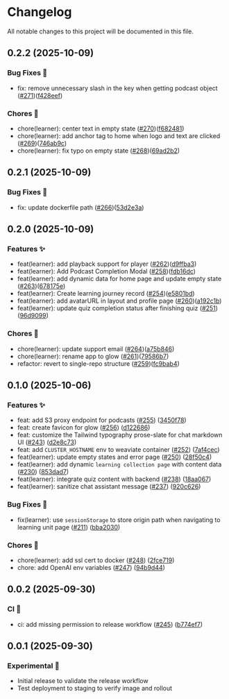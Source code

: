 # Changelog

All notable changes to this project will be documented in this file.

## 0.2.2 (2025-10-09)

### Bug Fixes 🐛

- fix: remove unnecessary slash in the key when getting podcast object ([#271](https://github.com/String-sg/onward/pull/271))([f428eef](https://github.com/String-sg/onward/commit/f428eeff))

### Chores 🧹

- chore(learner): center text in empty state ([#270](https://github.com/String-sg/onward/pull/270))([f682481](https://github.com/String-sg/onward/commit/f682481))
- chore(learner): add anchor tag to home when logo and text are clicked ([#269](https://github.com/String-sg/onward/pull/269))([746ab9c](https://github.com/String-sg/onward/commit/746ab9c))
- chore(learner): fix typo on empty state ([#268](https://github.com/String-sg/onward/pull/268))([69ad2b2](https://github.com/String-sg/onward/commit/69ad2b2))

## 0.2.1 (2025-10-09)

### Bug Fixes 🐛

- fix: update dockerfile path ([#266](https://github.com/String-sg/onward/pull/266))([53d2e3a](https://github.com/String-sg/onward/commit/53d2e3a554aaeac0c0ae7c9d6a495346c8838c7f))

## 0.2.0 (2025-10-09)

### Features ✨

- feat(learner): add playback support for player ([#262](https://github.com/String-sg/onward/pull/262))([d9ffba3](https://github.com/String-sg/onward/commit/d9ffba30f22ae2ffb7ce4b25f10f649c041ae9c7))
- feat(learner): Add Podcast Completion Modal ([#258](https://github.com/String-sg/onward/pull/258))([fdb16dc](https://github.com/String-sg/onward/commit/fdb16dc73e17973624f7e1b2dc2d49bd08996195))
- feat(learner): add dynamic data for home page and update empty state ([#263](https://github.com/String-sg/onward/pull/263))([678175e](https://github.com/String-sg/onward/commit/678175e4042cbcfb8d751aac7f69e7581fe92225))
- feat(learner): Create learning journey record ([#254](https://github.com/String-sg/onward/pull/254))([e5801bd](https://github.com/String-sg/onward/commit/e5801bd75505607af82b931749b788999b97bc69))
- feat(learner): add avatarURL in layout and profile page ([#260](https://github.com/String-sg/onward/pull/260))([a192c1b](https://github.com/String-sg/onward/commit/a192c1b837d257de8afa22728e521c6a2d951fc6))
- feat(learner): update quiz completion status after finishing quiz ([#251](https://github.com/String-sg/onward/pull/251))([96d9099](https://github.com/String-sg/onward/commit/96d9099c2402e34d88c8f1ff9d252ed1d6bb709f))

### Chores 🧹

- chore(learner): update support email ([#264](https://github.com/String-sg/onward/pull/264))([a75b846](https://github.com/String-sg/onward/commit/a75b84698a74828d36c0e89623f2811ab07430d8))
- chore(learner): rename app to glow ([#261](https://github.com/String-sg/onward/pull/261))([79586b7](https://github.com/String-sg/onward/commit/79586b7da1cd224934288660d3986dcfee57ef83))
- refactor: revert to single-repo structure ([#259](https://github.com/String-sg/onward/pull/259))([fc9bab4](https://github.com/String-sg/onward/commit/fc9bab480d0107c5851f0a9acf28fa51f2e8f757))

## 0.1.0 (2025-10-06)

### Features ✨

- feat: add S3 proxy endpoint for podcasts ([#255](https://github.com/String-sg/onward/pull/255)) ([3450f78](https://github.com/String-sg/onward/commit/3450f7895f31cc36a87b5d16048fd26705d93fa4))
- feat: create favicon for glow ([#256](https://github.com/String-sg/onward/pull/256)) ([d122686](https://github.com/String-sg/onward/commit/d122686d712c6f0d8def21988079563d092719fd))
- feat: customize the Tailwind typography prose-slate for chat markdown UI ([#243](https://github.com/String-sg/onward/pull/243)) ([d2e8c73](https://github.com/String-sg/onward/commit/d2e8c73597cf7d9c07860c4e86ede1eeb70a77f1))
- feat: add `CLUSTER_HOSTNAME` env to weaviate container ([#252](https://github.com/String-sg/onward/pull/252)) ([7af4cec](https://github.com/String-sg/onward/commit/7af4cec764925021c306361fb2ea9f66940e16cd))
- feat(learner): update empty states and error page ([#250](https://github.com/String-sg/onward/pull/250)) ([28f50c4](https://github.com/String-sg/onward/commit/28f50c44a26bdf974e21fdf0cc04fc6168130c67))
- feat(learner): add dynamic `learning collection page` with content data ([#230](https://github.com/String-sg/onward/pull/230)) ([853dad7](https://github.com/String-sg/onward/commit/853dad75ab25859d86db28465bbe71470433fc4f))
- feat(learner): integrate quiz content with backend ([#238](https://github.com/String-sg/onward/pull/238)) ([18aa067](https://github.com/String-sg/onward/commit/18aa067e05293921d2fe4d7cef290190afdc8c9e))
- feat(learner): sanitize chat assistant message ([#237](https://github.com/String-sg/onward/pull/237)) ([920c626](https://github.com/String-sg/onward/commit/920c626ddc77079bb51f1bc72d324ba0f35e56ad))

### Bug Fixes 🐛

- fix(learner): use `sessionStorage` to store origin path when navigating to learning unit page ([#211](https://github.com/String-sg/onward/pull/211)) ([bba2030](https://github.com/String-sg/onward/commit/bba2030cbb46e950e107c83d31adcf5a7e62735d))

### Chores 🧹

- chore(learner): add ssl cert to docker ([#248](https://github.com/String-sg/onward/pull/248)) ([2fce719](https://github.com/String-sg/onward/commit/2fce719f8cad036deb86180b6d918dfac7698ba8))
- chore: add OpenAI env variables ([#247](https://github.com/String-sg/onward/pull/247)) ([94b9d44](https://github.com/String-sg/onward/commit/94b9d442bcf654be88a32fda1c07484d9da896c8))

## 0.0.2 (2025-09-30)

### CI 🤖

- ci: add missing permission to release workflow ([#245](https://github.com/String-sg/onward/pull/245)) ([b774ef7](https://github.com/String-sg/onward/commit/b774ef7b336ad5c13e13c8a767749aac9b8f57d3))

## 0.0.1 (2025-09-30)

### Experimental 🧪

- Initial release to validate the release workflow
- Test deployment to staging to verify image and rollout
